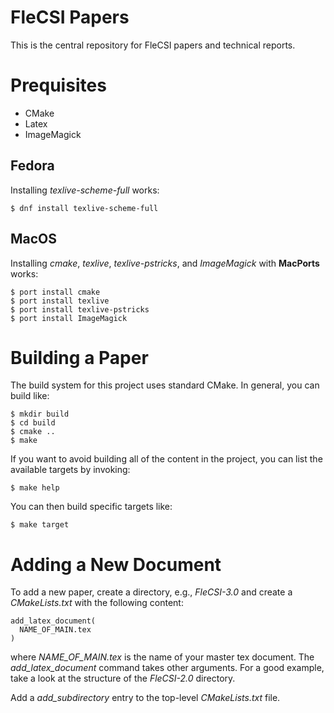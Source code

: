 # FleCSI Papers

This is the central repository for FleCSI papers and technical reports.

# Prequisites

* CMake
* Latex
* ImageMagick

## Fedora

Installing *texlive-scheme-full* works:

```
$ dnf install texlive-scheme-full
```

## MacOS

Installing *cmake*, *texlive*, *texlive-pstricks*, and *ImageMagick* with
**MacPorts** works:
```
$ port install cmake
$ port install texlive
$ port install texlive-pstricks
$ port install ImageMagick
```

# Building a Paper

The build system for this project uses standard CMake.
In general, you can build like:
```
$ mkdir build
$ cd build
$ cmake ..
$ make
```
If you want to avoid building all of the content in the project, you can
list the available targets by invoking:
```
$ make help
```
You can then build specific targets like:
```
$ make target
```

# Adding a New Document

To add a new paper, create a directory, e.g., *FleCSI-3.0* and create a
*CMakeLists.txt* with the following content:

```
add_latex_document(
  NAME_OF_MAIN.tex
)
```
where *NAME_OF_MAIN.tex* is the name of your master tex document.
The *add_latex_document* command takes other arguments.
For a good example, take a look at the structure of the *FleCSI-2.0*
directory.

Add a *add_subdirectory* entry to the top-level *CMakeLists.txt* file.

<!-- vim: set tabstop=2 shiftwidth=2 expandtab fo=cqt tw=72 : -->
